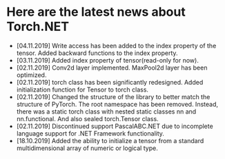 # Here are the latest news about Torch.NET

* [04.11.2019] Write access has been added to the index property of the tensor. Added backward functions to the index property.
* [03.11.2019] Added index property of tensor(read-only for now).
* [02.11.2019] Conv2d layer implemented. MaxPool2d layer has been optimized.
* [02.11.2019] torch class has been significantly redesigned. Added initialization function for Tensor to torch class.
* [02.11.2019] Changed the structure of the library to better match the structure of PyTorch. The root namespace has been removed. Instead, there was a static torch class with nested static classes nn and nn.functional. And also sealed torch.Tensor class.
* [02.11.2019] Discontinued support PascalABC.NET due to incomplete language support for .NET Framework functionality.
* [18.10.2019] Added the ability to initialize a tensor from a standard multidimensional array of numeric or logical type.

